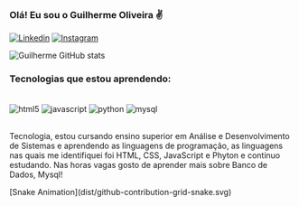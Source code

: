### Olá! Eu sou o Guilherme Oliveira ✌️

[![Linkedin](https://img.shields.io/badge/LinkedIn-0077B5?style=for-the-badge&logo=linkedin&logoColor=white)](https://www.linkedin.com/in/guilherme-oliveira-854712249/)
[![Instagram](https://img.shields.io/badge/Instagram-E4405F?style=for-the-badge&logo=instagram&logoColor=white)](https://www.instagram.com/_guioliveira96/)

![Guilherme GitHub stats](https://github-readme-stats.vercel.app/api?username=gholiveira96&show_icons=true&theme=dark)

### Tecnologias que estou aprendendo:

<div style="display: inline_block"><br/>
 <img align="center" alt="html5" src="https://img.shields.io/badge/HTML5-E34F26?style=for-the-badge&logo=html5&logoColor=white" />
 <img align="center" alt="javascript" src="https://img.shields.io/badge/JavaScript-F7DF1E?style=for-the-badge&logo=javascript&logoColor=black" />
 <img align="center" alt="python" src="https://img.shields.io/badge/Python-3776AB?style=for-the-badge&logo=python&logoColor=white" />
 <img align="center" alt="mysql" src="https://img.shields.io/badge/MySQL-00000F?style=for-the-badge&logo=mysql&logoColor=white" />
 </div><br/>

Tecnologia, estou cursando ensino superior em Análise e Desenvolvimento de Sistemas e aprendendo as linguagens de programação, as linguagens nas quais me identifiquei foi HTML, CSS, JavaScript e Phyton e continuo estudando. Nas horas vagas gosto de aprender mais sobre Banco de Dados, Mysql!

<div>
    [Snake Animation](dist/github-contribution-grid-snake.svg)
</div>
